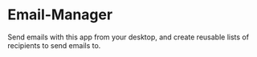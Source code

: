 # Email-Manager
Send emails with this app from your desktop, and create reusable lists of recipients to send emails to.
